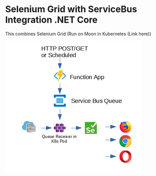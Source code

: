 # Selenium Grid with ServiceBus Integration .NET Core

This combines Selenium Grid (Run on Moon in Kubernetes (Link here))

![Diagram](Selenium_Model.PNG)
